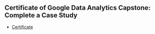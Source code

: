 ## Certificate of Google Data Analytics Capstone: Complete a Case Study
* [Certificate](https://www.coursera.org/account/accomplishments/verify/SRMT2RTUHB2G)
